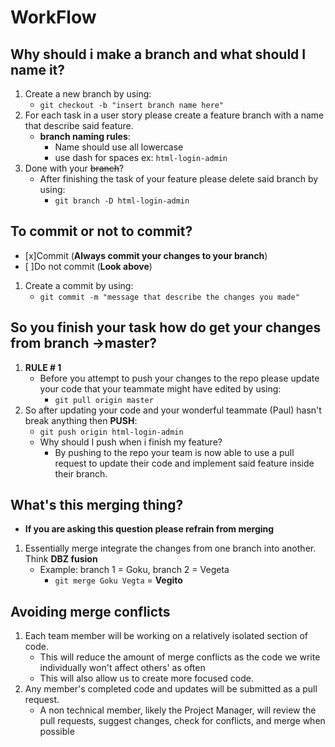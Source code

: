 # WorkFlow

## Why should i make a branch and what should I name it?
1. Create a new branch by using:
   - `git checkout -b "insert branch name here"`
2. For each task in a user story please create a feature branch with a name that describe said feature.
   - **branch naming rules**:
      - Name should use all lowercase
      - use dash for spaces ex: `html-login-admin`
3. Done with your ~~branch~~?
   - After finishing the task of your feature please delete said branch by using:
     - `git branch -D html-login-admin`

## To commit or not to commit?
- [x]Commit (**Always commit your changes to your branch**)
- [ ]Do not commit (**Look above**)
1. Create a commit by using:
   - `git commit -m "message that describe the changes you made"`

## So you finish your task how do get your changes from branch ->master?
1. **RULE # 1**
     - Before you attempt to push your changes to the repo please update your code that your teammate might have edited by using:
       - `git pull origin master`
2. So after updating your code and your wonderful teammate (Paul) hasn't break anything then **PUSH**:
   - `git push origin html-login-admin`
   - Why should I push when i finish my feature?
     - By pushing to the repo your team is now able to use a pull request to update their code and implement said feature inside their
       branch. 
 ## What's this merging thing? ##
 - **If you are asking this question please refrain from merging**
 1. Essentially merge integrate the changes from one branch into another. Think **DBZ fusion**
    - Example: branch 1 = Goku, branch 2 = Vegeta
      - `git merge Goku Vegta` = **Vegito**

 ## Avoiding merge conflicts ##
 1. Each team member will be working on a relatively isolated section of code.
	- This will reduce the amount of merge conflicts as the code we write individually won't affect others' as often
	- This will also allow us to create more focused code.
 2. Any member's completed code and updates will be submitted as a pull request.
	- A non technical member, likely the Project Manager, will review the pull requests, suggest changes, check for conflicts, and merge when possible

